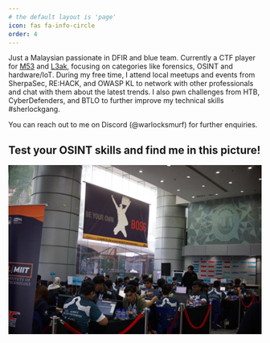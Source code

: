 ```yaml
---
# the default layout is 'page'
icon: fas fa-info-circle
order: 4
---
```


Just a Malaysian passionate in DFIR and blue team. Currently a CTF player for [M53](https://twitter.com/M53CTF) and [L3ak](https://twitter.com/l3akctf), focusing on categories like forensics, OSINT and hardware/IoT. During my free time, I attend local meetups and events from SherpaSec, RE:HACK, and OWASP KL to network with other professionals and chat with them about the latest trends. I also pwn challenges from HTB, CyberDefenders, and BTLO to further improve my technical skills #sherlockgang.

You can reach out to me on Discord (@warlocksmurf) for further enquiries.

## Test your OSINT skills and find me in this picture!

![GOH](/assets/img/GOHBackground.jpg)
